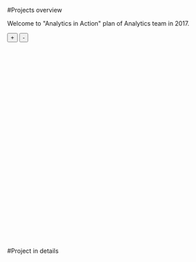 #Projects overview

Welcome to "Analytics in Action" plan of Analytics team in 2017. 




<!--html_preserve--><div id="htmlwidget-1c6a1fdcf490b48c4b20" class="timevis html-widget" style="width:960px;height:480px;">
<div class="btn-group zoom-menu">
<button type="button" class="btn btn-default btn-lg zoom-in" title="Zoom in">+</button>
<button type="button" class="btn btn-default btn-lg zoom-out" title="Zoom out">-</button>
</div>
</div>
<script type="application/json" data-for="htmlwidget-1c6a1fdcf490b48c4b20">{"x":{"items":[{"id":" 1","content":"Credit card attrition","start":"2016-12-01","end":"2017-01-17","title":"Predict credit card attrition using Gradient Boosting, building customers' profile, recommend policies - AnhHD3, LinhLT, DaoTT","group":"1","style":"background: #258039;\n                                 color: white;"},{"id":" 2","content":"Cross selling Credit & UPL","start":"2017-01-05","end":"2017-01-12","title":"Building propensity score to build all products of each customers - AnhHD3","group":"1","style":"background: #258039;\n                                 color: white;"},{"id":" 3","content":"ATM downtime effect","start":"2017-01-03","end":"2017-03-04","title":"Estimate the effect of downtime in each ATM - AnhHD3, NinhHD, NgaNT4","group":"3","style":"background: #31A9B8;\n                                 color: black;"},{"id":" 4","content":"Customer flow","start":"2017-04-01","title":"Vizualizing customers flows - the sequence of customers usage","group":"4","style":"background: #CF3721;\n                                 color: white;"},{"id":" 5","content":"Basket Analysis for I2B","start":"2016-07-07","end":"2016-07-15","title":"Define potential customers for I2B product - AnhHD3","group":"2","style":"background: #F5BE41;\n                                 color: black;"},{"id":" 6","content":"BIL Customer insight","start":"2016-07-06","end":"2016-07-25","title":"Analyzing BIL product - VuDT, AnhHD3","group":"2","style":"background: #F5BE41;\n                                 color: black;"},{"id":" 7","content":"Analyzing productivity of sales","start":"2016-09-19","end":"2016-10-10","title":"Analyzing productivity of sales - AnhHD3, TuanLT, AnhCP","group":"2","style":"background: #F5BE41;\n                                 color: black;"},{"id":" 9","content":"Classifying customer to relocate human resources in SMEs using RFM & Basket Analysis","start":"2016-11-10","end":"2016-11-21","group":"2","style":"background: #F5BE41;\n                                 color: black;"},{"id":"10","content":"Effect of TSSO on trade","start":"2016-09-20","end":"2016-11-27","title":"Analyzing effect ofTSSO - guide  & support QuynhNN3","group":"2","style":"background: #F5BE41;\n                                 color: black;"},{"id":"11","content":"Basket Analysis for I2B","start":"2016-07-06","end":"2016-07-20","group":"4","style":"background: #CF3721;\n                                 color: white;"},{"id":"12","content":"Benchmark Daily Downloads Volumes from Competitors","start":"2016-07-13","end":"2016-07-25","group":"4","style":"background: #CF3721;\n                                 color: white;"}],"groups":[{"id":"1","content":"Retail Department","style":"background: #258039;\n                                 color: white;\n                                 font-size: 1.8em;\n                                 height: 100px;\n                                 text-align: left;"},{"id":"2","content":"SMEs Department","style":"background: #F5BE41;\n                                 color: black;\n                                font-size: 1.8em;\n                                 height: 100px;\n                                 text-align: left;"},{"id":"3","content":"OBD Department","style":"background: #31A9B8;\n                                 color: black;\n                                font-size: 1.8em;\n                                 height: 100px;\n                                 text-align: left;"},{"id":"4","content":"DBS Department","style":"background: #CF3721;\n                                 color: white;\n                                font-size: 1.8em;\n                                 height: 100px;\n                                 text-align: left;"}],"showZoom":true,"zoomFactor":0.5,"fit":true,"options":{"height":"400px"},"height":null,"api":[]},"evals":[],"jsHooks":[]}</script><!--/html_preserve-->


#Project in details

<!--html_preserve--><div id="htmlwidget-9e793ade247703b1fe86" style="width:100%;height:auto;" class="datatables html-widget"></div>
<script type="application/json" data-for="htmlwidget-9e793ade247703b1fe86">{"x":{"filter":"none","data":[["1","2","3","4","5","6","7","8","9","10","11"],["Credit card attrition","Cross selling Credit &amp; UPL","ATM downtime effect","Customer flow","Basket Analysis for I2B","BIL Customer insight","Analyzing productivity of sales","Classifying customer to relocate human resources in SMEs using RFM &amp; Basket Analysis","Effect of TSSO on trade","Basket Analysis for I2B","Benchmark Daily Downloads Volumes from Competitors"],["2016-12-01","2017-01-05","2017-01-03","2017-04-01","2016-07-07","2016-07-06","2016-09-19","2016-11-10","2016-09-20","2016-07-06","2016-07-13"],["2017-01-17","2017-01-12","2017-03-04",null,"2016-07-15","2016-07-25","2016-10-10","2016-11-21","2016-11-27","2016-07-20","2016-07-25"],["Predict credit card attrition using Gradient Boosting, building customers' profile, recommend policies - AnhHD3, LinhLT, DaoTT","Building propensity score to build all products of each customers - AnhHD3","Estimate the effect of downtime in each ATM - AnhHD3, NinhHD, NgaNT4","Vizualizing customers flows - the sequence of customers usage","Define potential customers for I2B product - AnhHD3","Analyzing BIL product - VuDT, AnhHD3","Analyzing productivity of sales - AnhHD3, TuanLT, AnhCP",null,"Analyzing effect ofTSSO - guide  &amp; support QuynhNN3",null,null]],"container":"<table class=\"display\">\n  <thead>\n    <tr>\n      <th> \u003c/th>\n      <th>content\u003c/th>\n      <th>start\u003c/th>\n      <th>end\u003c/th>\n      <th>title\u003c/th>\n    \u003c/tr>\n  \u003c/thead>\n\u003c/table>","options":{"order":[],"autoWidth":false,"orderClasses":false,"columnDefs":[{"orderable":false,"targets":0}]},"selection":{"mode":"multiple","selected":null,"target":"row"}},"evals":[],"jsHooks":[]}</script><!--/html_preserve-->


